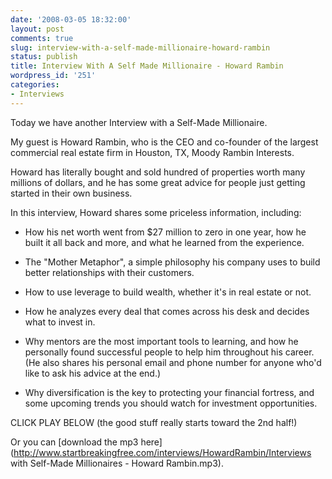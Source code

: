 ```yaml
---
date: '2008-03-05 18:32:00'
layout: post
comments: true
slug: interview-with-a-self-made-millionaire-howard-rambin
status: publish
title: Interview With A Self Made Millionaire - Howard Rambin
wordpress_id: '251'
categories:
- Interviews
---
```


Today we have another Interview with a Self-Made Millionaire.

My guest is Howard Rambin, who is the CEO and co-founder of the
largest commercial real estate firm in Houston, TX, Moody Rambin
Interests.

Howard has literally bought and sold hundred of properties worth
many millions of dollars, and he has some great advice for people
just getting started in their own business.

In this interview, Howard shares some priceless information,
including:

* How his net worth went from $27 million to zero in one year,
how he built it all back and more, and what he learned from the
experience.

* The "Mother Metaphor", a simple philosophy his company uses to
build better relationships with their customers.

* How to use leverage to build wealth, whether it's in real
estate or not.

* How he analyzes every deal that comes across his desk and
decides what to invest in.

* Why mentors are the most important tools to learning, and how
he personally found successful people to help him throughout his
career. (He also shares his personal email and phone number for
anyone who'd like to ask his advice at the end.)

* Why diversification is the key to protecting your financial
fortress, and some upcoming trends you should watch for
investment opportunities.

CLICK PLAY BELOW (the good stuff really starts toward the 2nd half!)

Or you can [download the mp3 here](http://www.startbreakingfree.com/interviews/HowardRambin/Interviews with Self-Made Millionaires - Howard Rambin.mp3).
